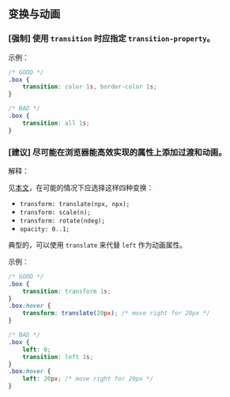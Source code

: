 ## 变换与动画

### [强制] 使用 `transition` 时应指定 `transition-property`。

示例：

```css
/* GOOD */
.box {
    transition: color 1s, border-color 1s;
}

/* BAD */
.box {
    transition: all 1s;
}
```

### [建议] 尽可能在浏览器能高效实现的属性上添加过渡和动画。

解释：

见[本文](http://www.html5rocks.com/en/tutorials/speed/high-performance-animations/)，在可能的情况下应选择这样四种变换：

* `transform: translate(npx, npx);`
* `transform: scale(n);`
* `transform: rotate(ndeg);`
* `opacity: 0..1;`

典型的，可以使用 `translate` 来代替 `left` 作为动画属性。

示例：

```css
/* GOOD */
.box {
    transition: transform 1s;
}
.box:hover {
    transform: translate(20px); /* move right for 20px */
}

/* BAD */
.box {
    left: 0;
    transition: left 1s;
}
.box:hover {
    left: 20px; /* move right for 20px */
}
```
